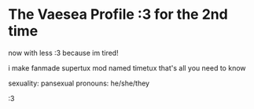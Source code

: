 # The Vaesea Profile :3 for the 2nd time

now with less :3 because im tired!

i make fanmade supertux mod named timetux
that's all you need to know


sexuality: pansexual
pronouns: he/she/they


:3 
